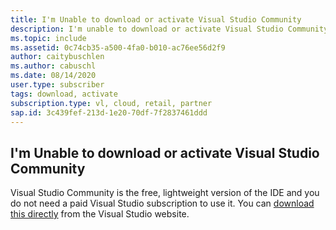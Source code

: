 ```yaml
---
title: I'm Unable to download or activate Visual Studio Community
description: I'm unable to download or activate Visual Studio Community.
ms.topic: include
ms.assetid: 0c74cb35-a500-4fa0-b010-ac76ee56d2f9
author: caitybuschlen
ms.author: cabuschl
ms.date: 08/14/2020
user.type: subscriber
tags: download, activate
subscription.type: vl, cloud, retail, partner
sap.id: 3c439fef-213d-1e20-70df-7f2837461ddd
---
```


## I'm Unable to download or activate Visual Studio Community
Visual Studio Community is the free, lightweight version of the IDE and you do not need a paid Visual Studio subscription to use it. You can [download this directly](https://visualstudio.microsoft.com/vs/community/) from the Visual Studio website.  